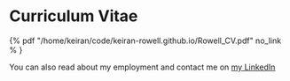 # Curriculum Vitae

{% pdf "/home/keiran/code/keiran-rowell.github.io/Rowell_CV.pdf" no_link % }


You can also read about my employment and contact me on [my LinkedIn](https://www.linkedin.com/in/keiran-rowell-3176996a/)

